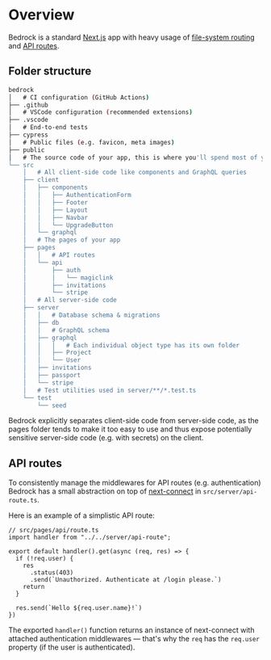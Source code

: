 # Overview

Bedrock is a standard [Next.js](https://nextjs.org) app with heavy usage of [file-system routing](https://nextjs.org/docs/routing/introduction) and [API routes](https://nextjs.org/docs/api-routes/introduction).

## Folder structure

```sh
bedrock
│   # CI configuration (GitHub Actions)
├── .github
│   # VSCode configuration (recommended extensions)
├── .vscode
│   # End-to-end tests
├── cypress
│   # Public files (e.g. favicon, meta images)
├── public
│   # The source code of your app, this is where you'll spend most of your time!
└── src
    │   # All client-side code like components and GraphQL queries
    ├── client
    │   ├── components
    │   │   ├── AuthenticationForm
    │   │   ├── Footer
    │   │   ├── Layout
    │   │   ├── Navbar
    │   │   └── UpgradeButton
    │   └── graphql
    │   # The pages of your app
    ├── pages
    │   │   # API routes
    │   └── api
    │       ├── auth
    │       │   └── magiclink
    │       ├── invitations
    │       └── stripe
    │   # All server-side code
    ├── server
    │   │   # Database schema & migrations
    │   ├── db
    │   │   # GraphQL schema
    │   ├── graphql
    │   │   │   # Each individual object type has its own folder
    │   │   ├── Project
    │   │   └── User
    │   ├── invitations
    │   ├── passport
    │   └── stripe
    │   # Test utilities used in server/**/*.test.ts
    └── test
        └── seed
```

Bedrock explicitly separates client-side code from server-side code, as the pages folder tends to make it too easy to use and thus expose potentially sensitive server-side code (e.g. with secrets) on the client.

## API routes

To consistently manage the middlewares for API routes (e.g. authentication) Bedrock has a small abstraction on top of [next-connect](https://github.com/hoangvvo/next-connect) in `src/server/api-route.ts`.

Here is an example of a simplistic API route:

```TS
// src/pages/api/route.ts
import handler from "../../server/api-route";

export default handler().get(async (req, res) => {
  if (!req.user) {
    res
      .status(403)
      .send(`Unauthorized. Authenticate at /login please.`)
    return
  }

  res.send(`Hello ${req.user.name}!`)
})
```

The exported `handler()` function returns an instance of next-connect with attached authentication middlewares — that's why the `req` has the `req.user` property (if the user is authenticated).

